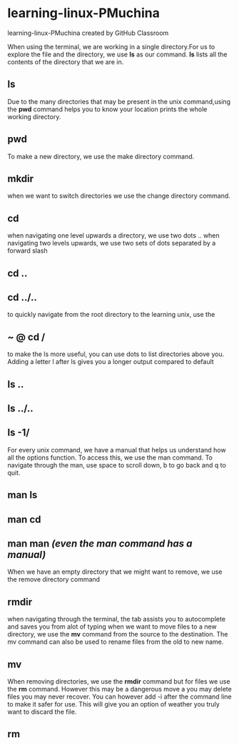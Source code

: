 # learning-linux-PMuchina
learning-linux-PMuchina created by GitHub Classroom


When using the terminal, we are working in a single directory.For us to explore the file and the directory, 
we use **ls** as our command. **ls** lists all the contents of the directory that we are in.
## ls

Due to the many directories that may be present in the unix command,using the **pwd** command helps you to know your location
prints the whole working directory.
## pwd 

To make a new directory, we use the make directory command.
## mkdir 

when we want to switch directories we use the change directory command.
## cd 

when navigating one level upwards a directory, we use two dots .. when navigating two levels upwards, we use two sets
of dots separated by a forward slash
## cd ..
## cd ../..

to quickly navigate from the root directory to the learning unix, use the
## ~ @ cd /

to make the ls more useful, you can use dots to list directories above you. Adding a letter l after ls gives you a longer 
output compared to default
## ls .. 
## ls ../..
## ls -1/

For every unix command, we have a manual that helps us understand how all the options function. To access this, 
we use the man command. To navigate through the man, use space to scroll down, b to go back and q to quit.
## man ls
## man cd
## man man *(even the man command has a manual)*

When we have an empty directory that we might want to remove, we use the remove directory command 
## rmdir

when navigating through the terminal, the tab assists you to autocomplete and saves you from alot of typing
when we want to move files to a new directory, we use the **mv** command from the source to the destination.
The mv command can also be used to rename files from the old to new name.
## mv

When removing directories, we use the **rmdir** command but for files we use the **rm** command. However this may be a dangerous 
move a you may delete files you may never recover. You can however add -i after the command line to make it safer for use. This
will give you an option of weather you truly want to discard the file.
## rm
